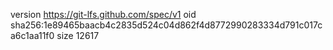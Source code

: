 version https://git-lfs.github.com/spec/v1
oid sha256:1e89465baacb4c2835d524c04d862f4d8772990283334d791c017ca6c1aa11f0
size 12617
